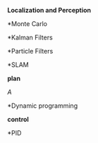 **Localization and Perception**

*Monte Carlo

*Kalman Filters  

*Particle Filters

*SLAM  

**plan**                       

*A*

*Dynamic programming 

**control**

*PID
